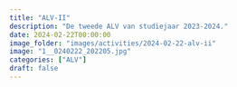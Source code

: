 ```yaml
---
title: "ALV-II"
description: "De tweede ALV van studiejaar 2023-2024."
date: 2024-02-22T00:00:00
image_folder: "images/activities/2024-02-22-alv-ii"
image: "1__0240222_202205.jpg"
categories: ["ALV"]
draft: false
---
```


